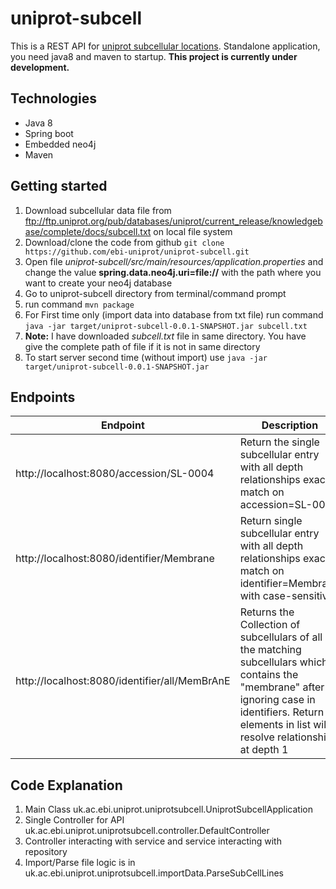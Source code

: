 # uniprot-subcell
This is a REST API for [uniprot subcellular locations](https://www.uniprot.org/locations). Standalone application, you need java8 and maven to startup. **This project is currently under development.**

## Technologies
* Java 8
* Spring boot
* Embedded neo4j
* Maven

## Getting started
1. Download subcellular data file from ftp://ftp.uniprot.org/pub/databases/uniprot/current_release/knowledgebase/complete/docs/subcell.txt on local file system
1. Download/clone the code from github `git clone https://github.com/ebi-uniprot/uniprot-subcell.git`
1. Open file *uniprot-subcell/src/main/resources/application.properties* and change the value **spring.data.neo4j.uri=file://** with the path where you want to create your neo4j database 
1. Go to uniprot-subcell directory from terminal/command prompt
1. run command `mvn package`
1. For First time only (import data into database from txt file) run command `java -jar target/uniprot-subcell-0.0.1-SNAPSHOT.jar subcell.txt`
  1. **Note:** I have downloaded *subcell.txt* file in same directory. You have give the complete path of file if it is not in same directory
1. To start server second time (without import) use `java -jar target/uniprot-subcell-0.0.1-SNAPSHOT.jar`

## Endpoints
Endpoint | Description
-------- | -----------
http://localhost:8080/accession/SL-0004 | Return the single subcellular entry with all depth relationships exact match on accession=SL-0004
http://localhost:8080/identifier/Membrane | Return single subcellular entry with all depth relationships exact match on identifier=Membrane with case-sensitive
http://localhost:8080/identifier/all/MemBrAnE | Returns the Collection of subcellulars of all the matching subcellulars which contains the "membrane" after ignoring case in identifiers. Return elements in list will resolve relationships at depth 1

## Code Explanation
1. Main Class uk.ac.ebi.uniprot.uniprotsubcell.UniprotSubcellApplication
1. Single Controller for API uk.ac.ebi.uniprot.uniprotsubcell.controller.DefaultController
1. Controller interacting with service and service interacting with repository
1. Import/Parse file logic is in uk.ac.ebi.uniprot.uniprotsubcell.importData.ParseSubCellLines

